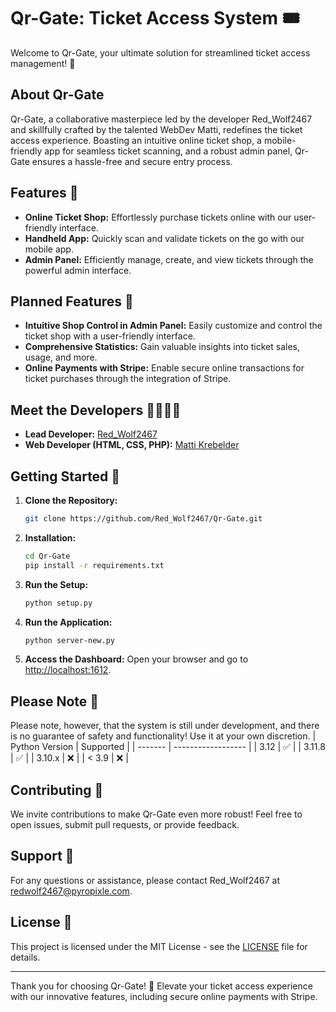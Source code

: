 # Qr-Gate: Ticket Access System 🎟️

Welcome to Qr-Gate, your ultimate solution for streamlined ticket access management! 🚀

## About Qr-Gate

Qr-Gate, a collaborative masterpiece led by the developer Red_Wolf2467 and skillfully crafted by the talented WebDev Matti, redefines the ticket access experience. Boasting an intuitive online ticket shop, a mobile-friendly app for seamless ticket scanning, and a robust admin panel, Qr-Gate ensures a hassle-free and secure entry process.

## Features 🌟

- **Online Ticket Shop:** Effortlessly purchase tickets online with our user-friendly interface.
- **Handheld App:** Quickly scan and validate tickets on the go with our mobile app.
- **Admin Panel:** Efficiently manage, create, and view tickets through the powerful admin interface.

## Planned Features 🚧

- **Intuitive Shop Control in Admin Panel:** Easily customize and control the ticket shop with a user-friendly interface.
- **Comprehensive Statistics:** Gain valuable insights into ticket sales, usage, and more.
- **Online Payments with Stripe:** Enable secure online transactions for ticket purchases through the integration of Stripe.

## Meet the Developers 👩‍💻👨‍💻

- **Lead Developer:** [Red_Wolf2467](https://github.com/rwolf2467)
- **Web Developer (HTML, CSS, PHP):** [Matti Krebelder](https://github.com/Matti-Krebelder)

## Getting Started 🚀

1. **Clone the Repository:**
   ```bash
   git clone https://github.com/Red_Wolf2467/Qr-Gate.git
   ```

2. **Installation:**
   ```bash
   cd Qr-Gate
   pip install -r requirements.txt
   ```
   
3. **Run the Setup:**
   ```bash
   python setup.py
   ```

4. **Run the Application:**
   ```bash
   python server-new.py
   ```

5. **Access the Dashboard:**
   Open your browser and go to [http://localhost:1612](http://localhost:1612).

## Please Note 🛑

Please note, however, that the system is still under development, and there is no guarantee of safety and functionality! Use it at your own discretion.
| Python Version | Supported          |
| ------- | ------------------ |
| 3.12    | :white_check_mark: |
| 3.11.8  | :white_check_mark: |
| 3.10.x  | :x:                |
| < 3.9   | :x:                |

## Contributing 🤝

We invite contributions to make Qr-Gate even more robust! Feel free to open issues, submit pull requests, or provide feedback.

## Support 📧

For any questions or assistance, please contact Red_Wolf2467 at [redwolf2467@pyropixle.com](mailto:redwolf2467@pyropixle.com).

## License 📄

This project is licensed under the MIT License - see the [LICENSE](LICENSE) file for details.

---

Thank you for choosing Qr-Gate! 🎉 Elevate your ticket access experience with our innovative features, including secure online payments with Stripe.

